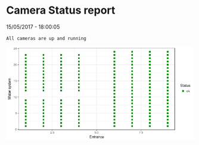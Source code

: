 Camera Status report
================
15/05/2017 - 18:00:05

    All cameras are up and running

![](camreport_files/figure-markdown_github/unnamed-chunk-2-1.png)
